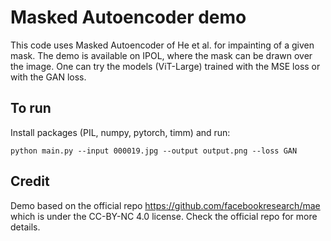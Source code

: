 # Masked Autoencoder demo

This code uses Masked Autoencoder of He et al. for impainting of a given mask. The demo is available on IPOL, where the mask can be drawn over the image. One can try the models (ViT-Large) trained with the MSE loss or with the GAN loss.

## To run
Install packages (PIL, numpy, pytorch, timm) and run:
```
python main.py --input 000019.jpg --output output.png --loss GAN
```

## Credit
Demo based on the official repo https://github.com/facebookresearch/mae which is under the CC-BY-NC 4.0 license. Check the official repo for more details.